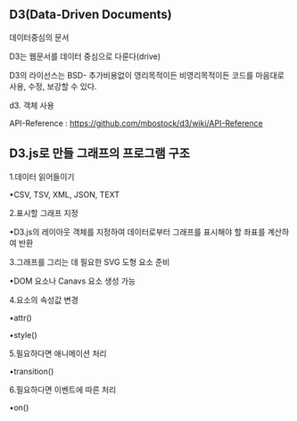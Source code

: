 ## D3(Data-Driven Documents) 

데이터중심의 문서

D3는 웹문서를 데이터 중심으로 다룬다(drive)

D3의 라이선스는 BSD- 추가비용없이 영리목적이든 비영리목적이든 코드를 마음대로 사용, 수정, 보강할 수 있다.

d3. 객체 사용

API-Reference : https://github.com/mbostock/d3/wiki/API-Reference 





## D3.js로 만들 그래프의 프로그램 구조  

1.데이터 읽어들이기 

•CSV, TSV, XML, JSON, TEXT

2.표시할 그래프 지정

•D3.js의 레이아웃 객체를 지정하여 데이터로부터 그래프를 표시해야 할 좌표를 계산하여 반환

3.그래프를 그리는 데 필요한 SVG 도형 요소 준비

•DOM 요소나 Canavs 요소 생성 가능

4.요소의 속성값 변경

•attr()

•style()

5.필요하다면 애니메이션 처리

•transition()

6.필요하다면 이벤트에 따른 처리

•on()